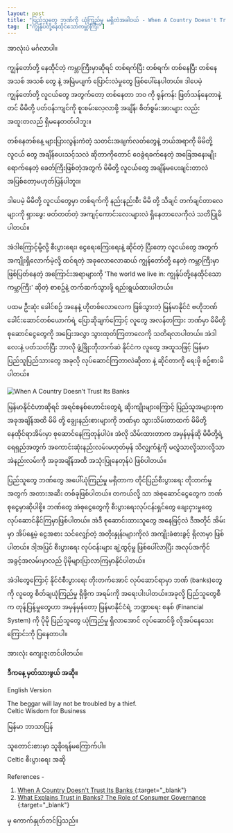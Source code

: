 ```yaml
---
layout: post
title: "ပြည်သူတွေ ဘဏ်ကို ယုံကြည်မှု မရှိတဲအခါဝယ် - When A Country Doesn't Trust Its Banks"
tag:  ["ကျွန်ုပ်တို့နေထိုင်သောကမ္ဘာကြီး"]
---
```


အာလုံးပဲ မင်္ဂလာပါ။

ကျွန်တော်တို့ နေထိုင်တဲ့ ကမ္ဘာကြီးမှာဆိုရင် တစ်ရက်ပြီး တစ်ရက်၊ တစ်နေပြီး တစ်နေ အသစ် အသစ် တွေ နဲ့ အမြဲမပျက် ပြောင်းလဲမှုတွေ ဖြစ်ပေါ်နေပါတယ်။ ဒါပေမဲ့ ကျွန်တော်တို့ လူငယ်တွေ အတွက်တော့ တစ်နေတာ ဘဝ ကို ရုန်ကန်း ဖြတ်သန်နေတာနဲ့တင် မိမိတို့ ပတ်ဝန်းကျင်ကို စူးစမ်းလေ့လာဖို့ အချိန်၊ စိတ်စွမ်းအားများ လည်း အထူးတလည် ရှိမနေတတ်ပါဘူး။

တစ်နေတစ်နေ့ များပြားလွန်းကဲတဲ့ သတင်းအချက်လတ်တွေနဲ့ ဘယ်အရာကို မိမိတို့ လူငယ် တွေ အချိန်ပေးသင့်သလဲ ဆိုတာကိုတောင် ဝေခွဲရခက်နေတဲ့ အခြေအနေးမျိုး ရောက်နေတဲ့ ခေတ်ကြီးဖြစ်တဲ့အတွက် မိမိတို့ လူငယ်တွေ အချိန်မပေးချင်းတာလဲ အပြစ်တော့မဟုတ်ပြန်ပါဘူး။

ဒါပေမဲ့ မိမိတို့ လူငယ်တွေမှာ တစ်ရက်ကို နည်းနည်းစီး မိမိ တို့ သိချင် တက်ချင်တာလေများကို ရှားဖွေး ဖတ်တတ်တဲ့ အကျင့်ကောင်းလေးများလဲ ရှိနေတာလေကိုလဲ သတိပြုမိပါတယ်။

<!-- more -->

အဲဒါကြောင့်မို့လို့ စီးပွားရေး၊ ငွေရေးကြေးရေးနဲ့ ဆိုင်တဲ့ ပြီးတော့ လူငယ်တွေ အတွက် အကျိုးရှိလောက်မဲ့လို့ ထင်ရတဲ့ အခုလောလောဆယ် ကျွန်တော်တို့ နေတဲ့ ကမ္ဘာကြီးမှာ ဖြစ်ပြတ်နေတဲ့ အကြောင်းအရာများကို 'The world we live in: ကျွန်ုပ်တို့နေထိုင်သောကမ္ဘာကြီး' ဆိုတဲ့ စာစဥ်နဲ့ တက်ဆက်သွားဖို့ ရည်းရွယ်ထားပါတယ်။

ပထမ ဦးဆုံး ခေါင်စဥ် အနေနဲ့ ဟိုတစ်လောလေက ဖြစ်သွားတဲ့ မြန်မာနိုင်ငံ ဗဟိုဘဏ်ခေါင်းဆောင်တစ်ယောက်ရဲ့ ပြောဆိုချက်ကြောင့် လူတွေ အလန်တကြား ဘဏ်မှာ မိမိတို့ စုဆောင်ငွေတွေကို အပြေးအလွှာ သွားထုတ်ကြတာလေကို သတိရလာပါတယ်။ အဲဒါလေးနဲ့ ပတ်သတ်ပြီး ဘာလို ဖွံ့ဖြိုးတိုးတက်ဆဲ နိုင်ငံက လူတွေ အထူသဖြင့် မြန်မာ ပြည်သူပြည်သားတွေ အခုလို လုပ်ဆောင်ကြတာလဲဆိုတာ နဲ့ ဆိုင်တာကို ရေးဖို စဥ်စားမိပါတယ်။

<img src="http://drive.google.com/uc?export=view&id=1Fb1nVq-5mRA36B-G20paLJ8nrt-HarFu" alt=" When A Country Doesn't Trust Its Banks">

မြန်မာနိုင်ငံဟာဆိုရင် အရင်စနစ်ဟောင်းတွေရဲ့ ဆိုးကျိုးများကြောင့် ပြည်သူအများစုက အခုအချိန်အထိ မိမိ တို့ ချွေးနည်းစားများကို ဘဏ်မှာ သွားသိမ်းတာထက် မိမိတို့ နေထိုင်ရာအိမ်းမှာ စုဆောင်နေကြတုန်ပါပဲ။ အဲလို သိမ်းထားတာက အမှန်မှန်ဆို မိမိတို့ရဲ့ ရေရှည်အတွက် အကောင်းဆုံးနည်းလမ်းမဟုတ်မှန် သိလျှက်နဲ့ကို မလွှဲသာလို့သားလို့သာ အဲနည်းလမ်းကို အခုအချိန်အထိ အသုံးပြုနေတုန်ပဲ ဖြစ်ပါတယ်။

ပြည်သူတွေ ဘဏ်တွေ အပေါ်ယုံကြည်မှု မရှိတာက တိုင်ပြည်စီးပွားရေး တိုးတက်မှု အတွက် အတားအဆီး တစ်ခုဖြစ်ပါတယ်။ တကယ်လို့ သာ အဲစုဆောင်ငွေတွေက ဘဏ်စုငွေမှာဆိုပါစို့။ ဘဏ်တွေ အဲစုငွေတွေကို စီးပွားရေးလုပ်ငန်းရှင်တွေ ချေးငှားမှုတွေ လုပ်ဆောင်နိုင်ကြမှာဖြစ်ပါတယ်။ အဲဒီ စုဆောင်းထားသူတွေ အနေဖြင့်လဲ ဒီအတိုင် အိမ်းမှာ အိပ်နေ့မဲ့ ငွေအစား သင်လျှော်တဲ့ အတိုးနှုန်းများကိုလဲ အကျိုးခံစားခွင့် ရှိလာမှာ ဖြစ်ပါတယ်။ ဒါ့အပြင် စီးပွားရေး လုပ်ငန်းများ ချဲ့ထွင့်မှု ဖြစ်ပေါ်လာပြီး အလုပ်အကိုင်အခွင့်အလမ်းမှာလည် ပိုမိုများပြာလာကြမှာနိုင်ပါတယ်။

အဲဒါတွေကြောင့် နိုင်ငံစီးပွားရေး တိုးတက်အောင် လုပ်ဆောင်ရာမှာ ဘဏ် (banks)တွေကို လူတွေ စိတ်ချယုံကြည်မှု ရှိဖို့က အရမ်းကို အရေးပါးပါတယ်။အခုလို့ ပြည်သူတွေစီက တုန့်ပြန့်မှုတွေဟာ အမှန်မှန်တော့ မြန်မာနိုင်ငံရဲ့ ဘဏ္ဍာရေး စနစ် (Financial System) ကို ပိုမို ပြည်သူတွေ ယုံကြည်မှု ရှိလာအောင် လုပ်ဆောင်ဖို့ လိုအပ်နေသေးကြောင်းကို ပြနေတာပါ။

အားလုံး ကျေးဇူးတင်ပါတယ်။

**ဒီကနေ့ မှတ်သားဖွယ် အဆို။**

English Version

The beggar will lay not be troubled by a thief.<br />
Celtic Wisdom for Business

မြန်မာ ဘာသာပြန်

သူတောင်းစားမှာ သူခိုးရန်မကြောက်ပါ။<br />
Celtic စီးပွားရေး အဆို

References -
1. [When A Country Doesn't Trust Its Banks ](https://www.npr.org/sections/money/2013/05/28/183726542/when-a-country-doesnt-trust-its-banks-in-4-gifs){:target="_blank"}
2. [What Explains Trust in Banks? The Role of Consumer Governance ](http://www.aercafricaevents.org/tmp/2017/12-Biannual/Plenary/Klapper%20&%20Singer_Bank%20trust_Nov23.pdf){:target="_blank"}

မှ ကောက်နှုတ်တင်ပြသည်။
